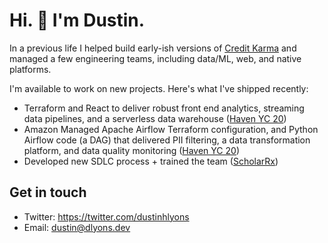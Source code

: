 # Hi. 👋 I'm Dustin. 

In a previous life I helped build early-ish versions of <a href="https://www.youtube.com/watch?v=W7YQDnweQIc">Credit Karma</a> and managed a few engineering teams, including data/ML, web, and native platforms. 

I'm available to work on new projects. Here's what I've shipped recently:

* Terraform and React to deliver robust front end analytics, streaming data pipelines, and a serverless data warehouse (<a href="https://www.ycombinator.com/companies/haven">Haven YC 20</a>)
* Amazon Managed Apache Airflow Terraform configuration, and Python Airflow code (a DAG) that delivered PII filtering, a data transformation platform, and data quality monitoring (<a href="https://www.ycombinator.com/companies/haven">Haven YC 20</a>)
* Developed new SDLC process + trained the team (<a href="https://scholarrx.com/">ScholarRx</a>)

## Get in touch
- Twitter: https://twitter.com/dustinhlyons
- Email: dustin@dlyons.dev
